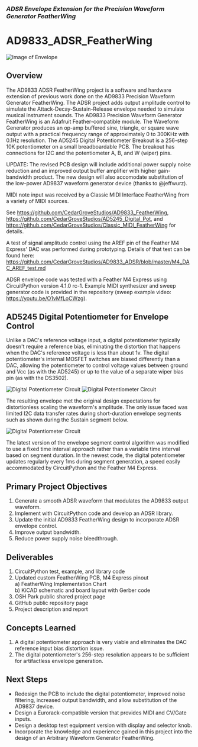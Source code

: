 ### _ADSR Envelope Extension for the Precision Waveform Generator FeatherWing_
# AD9833_ADSR_FeatherWing

![Image of Envelope](https://github.com/CedarGroveStudios/AD9833_ADSR/blob/master/photos/smooth_ADSR_social.png)

## Overview
The AD9833 ADSR FeatherWing project is a software and hardware extension of previous work done on the AD9833 Precision Waveform Generator FeatherWing. The ADSR project adds output amplitude control to simulate the Attack-Decay-Sustain-Release envelope needed to simulate musical instrument sounds.
The AD9833 Precision Waveform Generator FeatherWing is an Adafruit Feather-compatible module. The Waveform Generator produces an op-amp buffered sine, triangle, or square wave output with a practical frequency range of approximately 0 to 300KHz with 0.1Hz resolution. The AD5245 Digital Potentiometer Breakout is a 256-step 10K potentiometer on a small breadboardable PCB. The breakout has connections for I2C and the potentiometer A, B, and W (wiper) pins.

UPDATE: The revised PCB design will include additional power supply noise reduction and an improved output buffer amplifier with higher gain-bandwidth product. The new design will also accomodate substitution of the low-power AD9837 waveform generator device (thanks to @jeffwurz).

MIDI note input was received by a Classic MIDI Interface FeatherWing from a variety of MIDI sources.

See https://github.com/CedarGroveStudios/AD9833_FeatherWing, https://github.com/CedarGroveStudios/AD5245_Digital_Pot, and https://github.com/CedarGroveStudios/Classic_MIDI_FeatherWing for details.

A test of signal amplitude control using the AREF pin of the Feather M4 Express' DAC was performed during prototyping. Details of that test can be found here: https://github.com/CedarGroveStudios/AD9833_ADSR/blob/master/M4_DAC_AREF_test.md

ADSR envelope code was tested with a Feather M4 Express using CircuitPython version 4.1.0 rc-1. Example MIDI synthesizer and sweep generator code is provided in the repository (sweep example video: https://youtu.be/O1vMfLoCWzg). 
  
## AD5245 Digital Potentiometer for Envelope Control
Unlike a DAC's reference voltage input, a digital potentiometer typically doesn't require a reference bias, eliminating the distortion that happens when the DAC's reference voltage is less than about 1v. The digital potentiometer's internal MOSFET switches are biased differently than a DAC, allowing the potentiometer to control voltage values between ground and Vcc (as with the AD5245) or up to the value of a separate wiper bias pin (as with the DS3502).

![Digital Potentiometer Circuit](https://github.com/CedarGroveStudios/AD9833_ADSR/blob/master/photos/ADSR_digipot_concept.png)
![Digital Potentiometer Circuit](https://github.com/CedarGroveStudios/AD9833_ADSR/blob/master/photos/DS1Z_QuickPrint12.png)

The resulting envelope met the original design expectations for distortionless scaling the waveform's amplitude. The only issue faced was limited I2C data transfer rates during short-duration envelope segments such as shown during the Sustain segment below.

![Digital Potentiometer Circuit](https://github.com/CedarGroveStudios/AD9833_ADSR/blob/master/photos/DS1Z_QuickPrint13.png)

The latest version of the envelope segment control algorithm was modified to use a fixed time interval approach rather than a variable time interval based on segment duration. In the newest code, the digital potentiometer updates regularly every 1ms during segment generation, a speed easily accommodated by CircuitPython and the Feather M4 Express.

## Primary Project Objectives
1)	Generate a smooth ADSR waveform that modulates the AD9833 output waveform.  
2)	Implement with CircuitPython code and develop an ADSR library.
3)	Update the initial AD9833 FeatherWing design to incorporate ADSR envelope control.
4)  Improve output bandwidth.
5)  Reduce power supply noise bleedthrough.
## Deliverables
1)	CircuitPython test, example, and library code
2)  Updated custom FeatherWing PCB, M4 Express pinout  
  a) FeatherWing Implementation Chart  
  b) KiCAD schematic and board layout with Gerber code  
3)	OSH Park public shared project page
4)	GitHub public repository page
5)	Project description and report
## Concepts Learned
1)  A digital potentiometer approach is very viable and eliminates the DAC reference input bias distortion issue. 
7)  The digital potentiometer's 256-step resolution appears to be sufficient for artifactless envelope generation.
## Next Steps
  * Redesign the PCB to include the digital potentiometer, improved noise filtering, increased output bandwidth, and allow substitution of the AD9837 device.
  * Design a Eurorack-compatible version that provides MIDI and CV/Gate inputs.
  * Design a desktop test equipment version with display and selector knob.
  *	Incorporate the knowledge and experience gained in this project into the design of an Arbitrary Waveform Generator FeatherWing.

